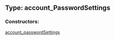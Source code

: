 ## Type: account\_PasswordSettings  

### Constructors:

[account\_passwordSettings](../constructors/account\_passwordSettings.md)  

